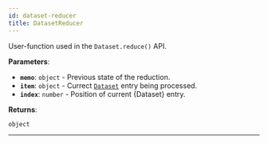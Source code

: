```yaml
---
id: dataset-reducer
title: DatasetReducer
---
```


<a name="datasetreducer"></a>

User-function used in the `Dataset.reduce()` API.

**Parameters**:

-   **`memo`**: `object` - Previous state of the reduction.
-   **`item`**: `object` - Currect [`Dataset`](../api/dataset) entry being processed.
-   **`index`**: `number` - Position of current {Dataset} entry.

**Returns**:

`object`

---
